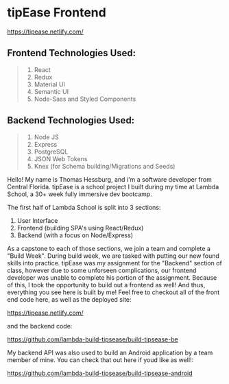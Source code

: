 # tipEase Frontend

https://tipease.netlify.com/

## Frontend Technologies Used:

> 1. React
> 2. Redux
> 3. Material UI
> 4. Semantic UI
> 5. Node-Sass and Styled Components

## Backend Technologies Used:

> 1. Node JS
> 2. Express
> 3. PostgreSQL
> 4. JSON Web Tokens
> 5. Knex (for Schema building/Migrations and Seeds)

Hello! My name is Thomas Hessburg, and i'm a software developer from Central Florida. tipEase is a school project I built during my time at Lambda School, a 30+ week fully immersive dev bootcamp.

The first half of Lambda School is split into 3 sections:

1. User Interface
2. Frontend (building SPA's using React/Redux)
3. Backend (with a focus on Node/Express)

As a capstone to each of those sections, we join a team and complete a "Build Week". During build week, we are tasked with putting our new found skills into practice. tipEase was my assignment for the "Backend" section of class, however due to some unforseen complications, our frontend developer was unable to complete his portion of the assignment. Because of this, I took the opportunity to build out a frontend as well! And thus, everything you see here is built by me! Feel free to checkout all of the front end code here, as well as the deployed site:

https://tipease.netlify.com/

and the backend code:

https://github.com/lambda-build-tipsease/build-tipsease-be

My backend API was also used to build an Android application by a team member of mine. You can check that out here if youd like as well!:

https://github.com/lambda-build-tipsease/build-tipsease-android
